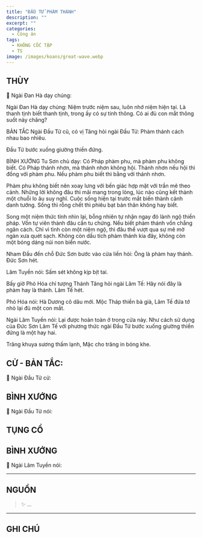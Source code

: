 ```yaml
---
title: "ĐẦU TỬ PHÀM THÁNH"
description: ""
excerpt: ""
categories:
  - Công án
tags:
  - KHÔNG CỐC TẬP
  - TS 
image: /images/koans/great-wave.webp
---
```


## THÙY

📢 Ngài Đan Hà dạy chúng:



Ngài Đan Hà dạy chúng:
Niệm trước niệm sau, luôn nhớ niệm hiện tại.
Là thanh tịnh biết thanh tịnh, trong ấy có sự tinh thông.
Có ai đủ con mắt thông suốt này chăng?

BẢN TẮC
Ngài Đầu Tử cũ, có vị Tăng hỏi ngài Đầu Tử:
Phàm thánh cách nhau bao nhiêu.

Đầu Tử bước xuống giường thiền đứng.

BÌNH XƯỚNG
Tu Sơn chủ dạy: Có Pháp phàm phu, mà phàm phu không biết.
Có Pháp thánh nhơn, mà thánh nhơn không hội.
Thánh nhơn nếu hội thì đồng với phàm phu.
Nếu phàm phu biết thì bằng với thánh nhơn.

Phàm phu không biết nên xoay lưng với bến giác hợp mặt với trần mê theo cảnh.
Những lời không đâu thì mãi mang trong lòng, lúc nào cũng kết thành một chuỗi lo âu suy nghĩ.
Cuộc sống hiện tại trước mắt biến thành cảnh danh tướng.
Sống thì rỗng chết thì phiêu bạt bản thân không hay biết.

Song một niệm thức tỉnh nhìn lại, bỗng nhiên tự nhận ngay đó lành ngộ thiền pháp.
Vốn tự viên thành đâu cần tu chứng.
Nếu biết phàm thánh vốn chẳng ngăn cách.
Chỉ vì tình còn một niệm ngộ, thì đâu thể vượt qua sự mê mờ ngàn xưa quét sạch.
Không còn dấu tích phàm thánh kia đây, không còn một bóng dáng núi non biển nước.

Nham Đầu đến chỗ Đức Sơn bước vào cửa liền hỏi:
Ông là phàm hay thánh.
Đức Sơn hét.

Lâm Tuyền nói: Sấm sét không kịp bịt tai.

Bấy giờ Phó Hóa chỉ tượng Thánh Tăng hỏi ngài Lâm Tế:
Hãy nói đây là phàm hay là thánh.
Lâm Tế hét.

Phó Hóa nói: Hà Dương cô dâu mới.
Mộc Tháp thiền bà già, Lâm Tế đứa tớ nhỏ lại đủ một con mắt.

Ngài Lâm Tuyền nói: Lại được hoàn toàn ở trong cửa này.
Như cách sử dụng của Đức Sơn Lâm Tế với phương thức ngài Đầu Tử bước xuống giường thiền đứng là một hay hai.

Trăng khuya sương thấm lạnh,
Mặc cho trăng in bóng khe.

## CỬ - BẢN TẮC:

📢 Ngài Đầu Tử cử:

> 

## BÌNH XƯỚNG

📢 Ngài Đầu Tử nói:



## TỤNG CỔ

> 

## BÌNH XƯỚNG

📢 Ngài Lâm Tuyền nói:



<hr class="blog-rule" />

## NGUỒN

> ✨ ...

<hr class="blog-rule" />

## GHI CHÚ

[^1]: ⭐️ <a href="/masters/Shaoshan-Huanpu" target="_blank">🔗 TS </a>
